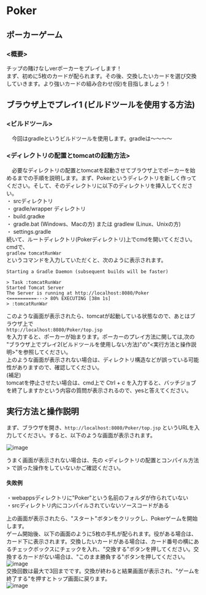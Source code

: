 # Poker

## ポーカーゲーム  
  
### <概要>  
チップの賭けなしverポーカーをプレイします！  
まず、初めに5枚のカードが配られます。その後、交換したいカードを選び交換していきます。より強いカードの組み合わせ(役)を目指しましょう！  
  

##  ブラウザ上でプレイ1  (ビルドツールを使用する方法)  
### <ビルドツール>  
　今回はgradleというビルドツールを使用します。gradleは～～～～  

### <ディレクトリの配置とtomcatの起動方法>  
　必要なディレクトリの配置とtomcatを起動させてブラウザ上でポーカーを始めるまでの手順を説明します。まず、Pokerというディレクトリを新しく作ってください。そして、そのディレクトリに以下のディレクトリを挿入してください。  
 ・ srcディレクトリ  
 ・ gradle/wrapper ディレクトリ  
 ・ build.gradke  
 ・ gradle.bat (Windows、Macの方) または gradlew (Linux、Unixの方)  
 ・ settings.gradle  
 続いて、ルートディレクトリ(Pokerディレクトリ)上でcmdを開いてください。cmdで、  
 `gradlew tomcatRunWar`  
 というコマンドを入力していただくと、次のように表示されます。  
 ```
Starting a Gradle Daemon (subsequent builds will be faster)

> Task :tomcatRunWar
Started Tomcat Server
The Server is running at http://localhost:8080/Poker
<==========---> 80% EXECUTING [38m 1s]
> :tomcatRunWar
 ```  
 このような画面が表示されたら、tomcatが起動している状態なので、あとはブラウザ上で  
 `http://localhost:8080/Poker/top.jsp`  
 を入力すると、ポーカーが始まります。ポーカーのプレイ方法に関しては,次の "ブラウザ上でプレイ2(ビルドツールを使用しない方法)"の"<実行方法と操作説明>"を参照してください。  
 上のような画面が表示されない場合は、ディレクトリ構造などが誤っている可能性がありますので、確認してください。  
 (補足)  
 tomcatを停止させたい場合は、cmd上で Ctrl + c を入力すると、バッチジョブを終了しますかという内容の質問が表示されるので、yesと答えてください。  
 
   
## 実行方法と操作説明  
まず、ブラウザを開き、`http://localhost:8080/Poker/top.jsp` というURLを入力してください。すると、以下のような画面が表示されます。  

![image](https://user-images.githubusercontent.com/51352734/60850771-c0982280-a22b-11e9-8e3e-914fb15d8a25.png)  



うまく画面が表示されない場合は、先の <ディレクトリの配置とコンパイル方法> で誤った操作をしていないかご確認ください。  
#### 失敗例
・webappsディレクトリに"Poker"という名前のフォルダが作られていない  
・srcディレクトリ内にコンパイルされていないソースコードがある  
  
上の画面が表示されたら、"スタート"ボタンをクリックし、Pokerゲームを開始します。  
ゲーム開始後、以下の画面のように5枚の手札が配られます。役がある場合は、カード下に表示されます。交換したいカードがある場合は、カード番号の横にあるチェックボックスにチェックを入れ、"交換する"ボタンを押してください。交換するカードがない場合は、"このまま勝負する"ボタンを押してください。    
![image](https://user-images.githubusercontent.com/51352734/60850877-1e2c6f00-a22c-11e9-8db2-79bd015d778a.png)  
交換回数は最大で3回までです。交換が終わると結果画面が表示され、"ゲームを終了する"を押すとトップ画面に戻ります。  
![image](https://user-images.githubusercontent.com/51352734/60850942-6186dd80-a22c-11e9-8845-c3fde9afea53.png)    
